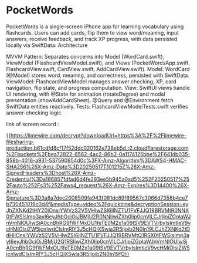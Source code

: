 # PocketWords

PocketWords is a single-screen iPhone app for learning vocabulary using flashcards. Users can add cards, flip them to view word/meaning, input answers, receive feedback, and track XP progress, with data persisted locally via SwiftData.
Architecture

MVVM Pattern: Separates concerns into Model (WordCard.swift), ViewModel (FlashcardViewModel.swift), and Views (PocketWordsApp.swift, FlashcardView.swift, CardView.swift, AddCardView.swift).
Model: WordCard (@Model) stores word, meaning, and correctness, persisted with SwiftData.
ViewModel: FlashcardViewModel manages answer checking, XP, card navigation, flip state, and progress computation.
View: SwiftUI views handle UI rendering, with @State for animation (rotateDegree) and modal presentation (showAddCardSheet). @Query and @Environment fetch SwiftData entities reactively.
Tests: FlashcardViewModelTests.swift verifies answer-checking logic.

link of screen record : 

{{https://limewire.com/decrypt?downloadUrl=https%3A%2F%2Flimewire-filesharing-production.b61cdfd8cf17f52ddc020162e738eb5d.r2.cloudflarestorage.com%2Fbuckets%2Fbea72822-6562-4ac2-86b2-0a1174125bbe%2F641db035-858b-4016-a931-537590954d0c%3FX-Amz-Algorithm%3DAWS4-HMAC-SHA256%26X-Amz-Date%3D20250517T101215Z%26X-Amz-SignedHeaders%3Dhost%26X-Amz-Credential%3Da1868571dfad6d4fe293ee5b945a0ad5%252F20250517%252Fauto%252Fs3%252Faws4_request%26X-Amz-Expires%3D14400%26X-Amz-Signature%3D3a8a7dec2008509fa943f081dc89f89567c3066d7358b4ce7b730451019c0d4f&mediaType=video%2Fquicktime&decryptionSession=eyJhZXNKd2tHY20iOnsiYWVzS2V5VHlwZSI6IlNZTU1FVFJJQ19BRVMtR0NNX0tFWSIsImp3ayI6eyJhbGciOiJBMjU2R0NNIiwiZXh0Ijp0cnVlLCJrIjoiZGplaWJnVmNIOUIwSjA0cnBhRG9fWFMxOU1feTE0M2x1a09ISV9EVTVrbyIsImtleV9vcHMiOlsiZW5jcnlwdCIsImRlY3J5cHQiXSwia3R5Ijoib2N0In19LCJhZXNKd2tDdHIiOnsiYWVzS2V5VHlwZSI6IlNZTU1FVFJJQ19BRVMtQ1RSX0tFWSIsImp3ayI6eyJhbGciOiJBMjU2Q1RSIiwiZXh0Ijp0cnVlLCJrIjoiZGplaWJnVmNIOUIwSjA0cnBhRG9fWFMxOU1feTE0M2x1a09ISV9EVTVrbyIsImtleV9vcHMiOlsiZW5jcnlwdCIsImRlY3J5cHQiXSwia3R5Ijoib2N0In19fQ}}
